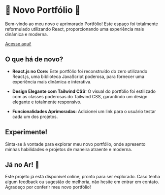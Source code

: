 # 🚀 Novo Portfólio 🚀

Bem-vindo ao meu novo e aprimorado Portfólio! Este espaço foi totalmente reformulado utilizando React, proporcionando uma experiência mais dinâmica e moderna.

[Acesse aqui!](https://pedromarques391.github.io/portfolio/)

## O que há de novo?

- **React.js no Core:** Este portfólio foi reconstruído do zero utilizando React.js, uma biblioteca JavaScript poderosa, para fornecer uma experiência mais dinâmica e interativa.

- **Design Elegante com Tailwind CSS:** O visual do portfólio foi estilizado com as classes poderosas do Tailwind CSS, garantindo um design elegante e totalmente responsivo.

- **Funcionalidades Aprimoradas:** Adicionei um link para o usuário testar cada um dos projetos.

## Experimente!

Sinta-se à vontade para explorar meu novo portfólio, onde apresento minhas habilidades e projetos de maneira atraente e moderna.

## Já no Ar! 🚀

Este projeto já está disponível online, pronto para ser explorado. Caso tenha algum feedback ou sugestão de melhoria, não hesite em entrar em contato. Agradeço por conferir meu novo portfólio!